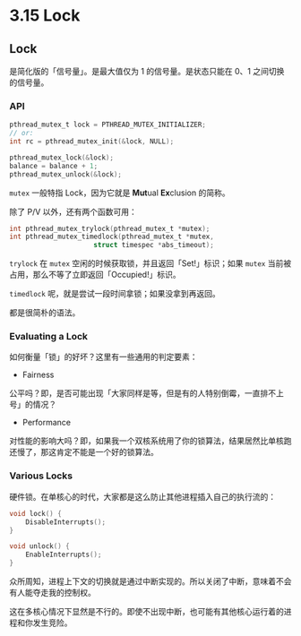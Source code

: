 # 3.15 Lock

## Lock

是简化版的「信号量」。是最大值仅为 1 的信号量。是状态只能在 0、1 之间切换的信号量。

### API

```c
pthread_mutex_t lock = PTHREAD_MUTEX_INITIALIZER;
// or:
int rc = pthread_mutex_init(&lock, NULL);

pthread_mutex_lock(&lock);
balance = balance + 1;
pthread_mutex_unlock(&lock);
```

`mutex` 一般特指 Lock，因为它就是 **Mut**ual **Ex**clusion 的简称。

除了 P/V 以外，还有两个函数可用：

```c
int pthread_mutex_trylock(pthread_mutex_t *mutex);
int pthread_mutex_timedlock(pthread_mutex_t *mutex,
			         struct timespec *abs_timeout);
```

`trylock` 在 `mutex` 空闲的时候获取锁，并且返回「Set!」标识；如果 `mutex` 当前被占用，那么不等了立即返回「Occupied!」标识。

`timedlock` 呢，就是尝试一段时间拿锁；如果没拿到再返回。

都是很简朴的语法。

### Evaluating a Lock

如何衡量「锁」的好坏？这里有一些通用的判定要素：

* Fairness

公平吗？即，是否可能出现「大家同样是等，但是有的人特别倒霉，一直排不上号」的情况？

* Performance

对性能的影响大吗？即，如果我一个双核系统用了你的锁算法，结果居然比单核跑还慢了，那这肯定不能是一个好的锁算法。

### Various Locks

硬件锁。在单核心的时代，大家都是这么防止其他进程插入自己的执行流的：

```c
void lock() {
    DisableInterrupts();
}

void unlock() {
    EnableInterrupts(); 
}
```

众所周知，进程上下文的切换就是通过中断实现的。所以关闭了中断，意味着不会有人能夺走我的控制权。

这在多核心情况下显然是不行的。即使不出现中断，也可能有其他核心运行着的进程和你发生竞险。